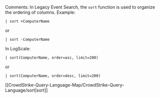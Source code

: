 Comments: In Legacy Event Search, the `sort` function is used to organize the ordering of columns. Example:

```
| sort +ComputerName
```

or

```
| sort -ComputerName
```

In LogScale:

```
| sort(ComputerName, order=asc, limit=200)
```

or

```
| sort(ComputerName, order=desc, limit=200)
```

[[CrowdStrike-Query-Language-Map/CrowdStrike-Query-Language/sort|sort]]


